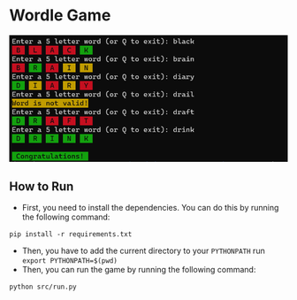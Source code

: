 # Wordle Game

<img src="./src/data/images/game.png" style="width:550px;">

## How to Run
- First, you need to install the dependencies. You can do this by running the following command:
```
pip install -r requirements.txt
```
- Then, you have to add the current directory to your `PYTHONPATH`
run `export PYTHONPATH=$(pwd)`
- Then, you can run the game by running the following command:
```
python src/run.py
```